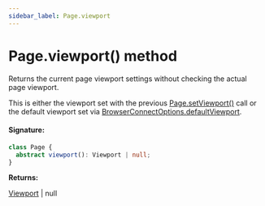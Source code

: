 ```yaml
---
sidebar_label: Page.viewport
---
```


# Page.viewport() method

Returns the current page viewport settings without checking the actual page viewport.

This is either the viewport set with the previous [Page.setViewport()](./puppeteer.page.setviewport.md) call or the default viewport set via [BrowserConnectOptions.defaultViewport](./puppeteer.browserconnectoptions.md).

#### Signature:

```typescript
class Page {
  abstract viewport(): Viewport | null;
}
```

**Returns:**

[Viewport](./puppeteer.viewport.md) \| null

